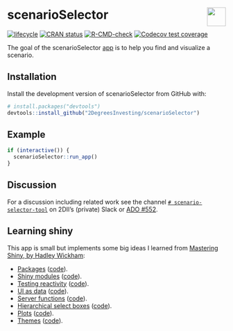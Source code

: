 
<!-- README.md is generated from README.Rmd. Please edit that file -->

# scenarioSelector <a href='https://github.com/2DegreesInvesting/r2dii.usethis'><img src='https://imgur.com/A5ASZPE.png' align='right' height='43' /></a>

<!-- badges: start -->

[![lifecycle](https://img.shields.io/badge/lifecycle-experimental-orange.svg)](https://www.tidyverse.org/lifecycle/#experimental)
[![CRAN
status](https://www.r-pkg.org/badges/version/scenarioSelector)](https://CRAN.R-project.org/package=scenarioSelector)
[![R-CMD-check](https://github.com/2DegreesInvesting/scenarioSelector/workflows/R-CMD-check/badge.svg)](https://github.com/2DegreesInvesting/scenarioSelector/actions)
[![Codecov test
coverage](https://codecov.io/gh/2DegreesInvesting/scenarioSelector/branch/master/graph/badge.svg)](https://codecov.io/gh/2DegreesInvesting/scenarioSelector?branch=master)
<!-- badges: end -->

The goal of the scenarioSelector
[app](https://twodii.shinyapps.io/scenarioSelector/) is to help you find
and visualize a scenario.

## Installation

Install the development version of scenarioSelector from GitHub with:

``` r
# install.packages("devtools")
devtools::install_github("2DegreesInvesting/scenarioSelector")
```

## Example

``` r
if (interactive()) {
  scenarioSelector::run_app()
}
```

## Discussion

For a discussion including related work see the channel
[`# scenario-selector-tool`](https://2investinginitiative.slack.com/archives/C025YFS5UTA)
on 2DII’s (private) Slack or [ADO
\#552](https://dev.azure.com/2DegreesInvesting/2DegreesInvesting/_workitems/edit/552).

## Learning shiny

This app is small but implements some big ideas I learned from
[Mastering Shiny, by Hadley Wickham](https://mastering-shiny.org/):

-   [Packages](https://mastering-shiny.org/scaling-packaging.html)
    ([code](https://github.com/2DegreesInvesting/scenarioSelector/blob/master/DESCRIPTION)).
-   [Shiny modules](https://mastering-shiny.org/scaling-modules.html)
    ([code](https://github.com/2DegreesInvesting/scenarioSelector/blob/master/R/scenario.R)).
-   [Testing
    reactivity](https://mastering-shiny.org/scaling-testing.html#testing-reactivity)
    ([code](https://github.com/2DegreesInvesting/scenarioSelector/blob/master/tests/testthat/test-scenario.R)).
-   [UI as
    data](https://mastering-shiny.org/scaling-functions.html#ui-as-data)
    ([code](https://github.com/2DegreesInvesting/scenarioSelector/blob/master/R/select_column.R)).
-   [Server
    functions](https://mastering-shiny.org/scaling-functions.html#server-functions)
    ([code](https://github.com/2DegreesInvesting/scenarioSelector/blob/master/R/plot_scenarios.R)).
-   [Hierarchical select
    boxes](https://mastering-shiny.org/action-dynamic.html#hierarchical-select)
    ([code](https://github.com/2DegreesInvesting/scenarioSelector/blob/master/R/scenario.R)).
-   [Plots](https://mastering-shiny.org/basic-ui.html#plots)
    ([code](https://github.com/2DegreesInvesting/scenarioSelector/blob/master/R/utils.R)).
-   [Themes](https://mastering-shiny.org/action-layout.html#themes)
    ([code](https://github.com/2DegreesInvesting/scenarioSelector/blob/master/R/theme_2dii.R)).
